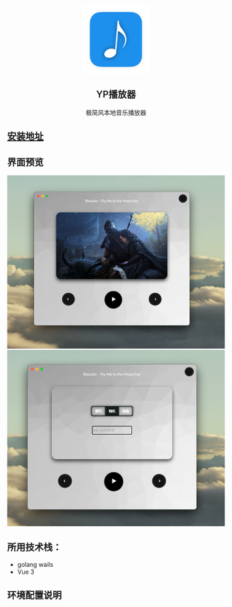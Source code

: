 <br />
<p align="center">
  <a href="https://music.qier222.com" target="blank">
    <img src="build/appicon.png" alt="Logo" width="156" height="156">
  </a>
  <h2 align="center" style="font-weight: 600">YP播放器</h2>
  <p align="center">
    极简风本地音乐播放器
</p>

## [安装地址](https://github.com/zypotato/YPmusic/releases/tag/music)

## 界面预览
![img.png](demo%2Fimg.png)
![img_1.png](demo%2Fimg_1.png)

## 所用技术栈：

- golang wails
- Vue 3

## 环境配置说明
>
